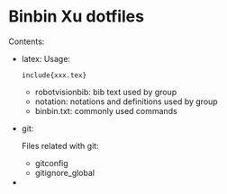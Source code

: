 # Binbin Xu dotfiles

Contents:

* latex:
  Usage:

  `include{xxx.tex}`

  * robotvisionbib: bib text used by group
  * notation: notations and definitions used by group
  * binbin.txt: commonly used commands

* git:

  Files related with git:

  * gitconfig
  * gitignore_global

* 

